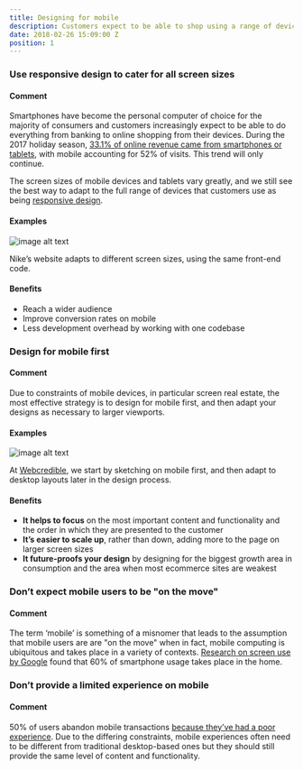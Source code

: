 ```yaml
---
title: Designing for mobile
description: Customers expect to be able to shop using a range of devices – make sure your website adapts to all screen sizes
date: 2018-02-26 15:09:00 Z
position: 1
---
```


### Use responsive design to cater for all screen sizes

#### Comment

Smartphones have become the personal computer of choice for the majority of consumers and customers increasingly expect to be able to do everything from banking to online shopping from their devices. During the 2017 holiday season, [33.1% of online revenue came from smartphones or tablets](http://www.cmo.com/adobe-digital-insights/articles/2018/1/10/mobile-revenues-hit-record-high-this-holiday-season.html), with mobile accounting for 52% of visits. This trend will only continue.

The screen sizes of mobile devices and tablets vary greatly, and we still see the best way to adapt to the full range of devices that customers use as being [responsive design](https://developers.google.com/web/fundamentals/design-and-ux/responsive/).

#### Examples

![image alt text](/uploads/image_0.png)

Nike’s website adapts to different screen sizes, using the same front-end code.

#### Benefits

- Reach a wider audience
- Improve conversion rates on mobile
- Less development overhead by working with one codebase

### Design for mobile first

#### Comment

Due to constraints of mobile devices, in particular screen real estate, the most effective strategy is to design for mobile first, and then adapt your designs as necessary to larger viewports.

#### Examples

![image alt text](/uploads/image_1.png)

At [Webcredible](https://webcredible.com), we start by sketching on mobile first, and then adapt to desktop layouts later in the design process.

#### Benefits

- **It helps to focus** on the most important content and functionality and the order in which they are presented to the customer
- **It’s easier to scale up**, rather than down, adding more to the page on larger screen sizes
- **It future-proofs your design** by designing for the biggest growth area in consumption and the area when most ecommerce sites are weakest


### Don’t expect mobile users to be "on the move"

#### Comment

The term ‘mobile’ is something of a misnomer that leads to the assumption that mobile users are are "on the move" when in fact, mobile computing is ubiquitous and takes place in a variety of contexts. [Research on screen use by Google](https://www.thinkwithgoogle.com/advertising-channels/mobile/the-new-multi-screen-world-study/) found that 60% of smartphone usage takes place in the home.

### Don’t provide a limited experience on mobile

#### Comment

50% of users abandon mobile transactions [because they’ve had a poor experience](https://www.thinkwithgoogle.com/intl/en-gb/consumer-insights/consumer-behaviours-shaping-next-generation-mobile-experiences/). Due to the differing constraints, mobile experiences often need to be different from traditional desktop-based ones but they should still provide the same level of content and functionality.

